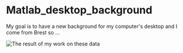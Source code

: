 # Matlab_desktop_background

My goal is to have a new background for my computer's desktop and I come from Brest so ... 

![The result of my work on these data](finaltResult.png "My final wallpaper for my desktop")

